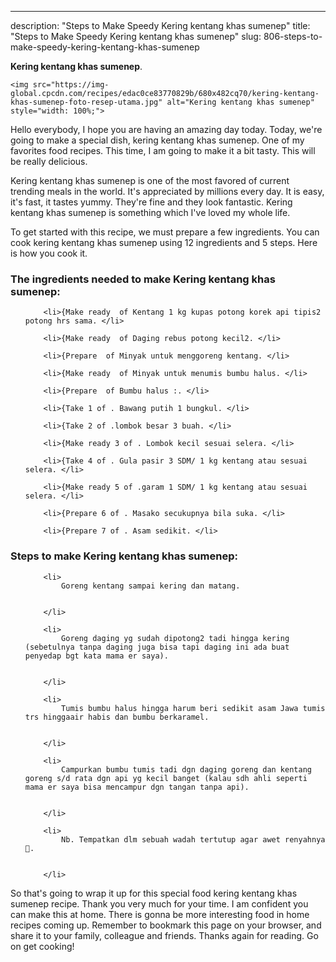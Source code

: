 ---
description: "Steps to Make Speedy Kering kentang khas sumenep"
title: "Steps to Make Speedy Kering kentang khas sumenep"
slug: 806-steps-to-make-speedy-kering-kentang-khas-sumenep

<p>
	<strong>Kering kentang khas sumenep</strong>. 
	
</p>
<p>
	
	<img src="https://img-global.cpcdn.com/recipes/edac0ce83770829b/680x482cq70/kering-kentang-khas-sumenep-foto-resep-utama.jpg" alt="Kering kentang khas sumenep" style="width: 100%;">
	
	
</p>
<p>
	Hello everybody, I hope you are having an amazing day today. Today, we're going to make a special dish, kering kentang khas sumenep. One of my favorites food recipes. This time, I am going to make it a bit tasty. This will be really delicious.
</p>
	
<p>
	Kering kentang khas sumenep is one of the most favored of current trending meals in the world. It's appreciated by millions every day. It is easy, it's fast, it tastes yummy. They're fine and they look fantastic. Kering kentang khas sumenep is something which I've loved my whole life.
</p>
<p>
	
</p>

<p>
To get started with this recipe, we must prepare a few ingredients. You can cook kering kentang khas sumenep using 12 ingredients and 5 steps. Here is how you cook it.
</p>

<h3>The ingredients needed to make Kering kentang khas sumenep:</h3>

<ol>
	
		<li>{Make ready  of Kentang 1 kg kupas potong korek api tipis2 potong hrs sama. </li>
	
		<li>{Make ready  of Daging rebus potong kecil2. </li>
	
		<li>{Prepare  of Minyak untuk menggoreng kentang. </li>
	
		<li>{Make ready  of Minyak untuk menumis bumbu halus. </li>
	
		<li>{Prepare  of Bumbu halus :. </li>
	
		<li>{Take 1 of . Bawang putih 1 bungkul. </li>
	
		<li>{Take 2 of .lombok besar 3 buah. </li>
	
		<li>{Make ready 3 of . Lombok kecil sesuai selera. </li>
	
		<li>{Take 4 of . Gula pasir 3 SDM/ 1 kg kentang atau sesuai selera. </li>
	
		<li>{Make ready 5 of .garam 1 SDM/ 1 kg kentang atau sesuai selera. </li>
	
		<li>{Prepare 6 of . Masako secukupnya bila suka. </li>
	
		<li>{Prepare 7 of . Asam sedikit. </li>
	
</ol>
<p>
	
</p>

<h3>Steps to make Kering kentang khas sumenep:</h3>

<ol>
	
		<li>
			Goreng kentang sampai kering dan matang.
			
			
		</li>
	
		<li>
			Goreng daging yg sudah dipotong2 tadi hingga kering (sebetulnya tanpa daging juga bisa tapi daging ini ada buat penyedap bgt kata mama er saya).
			
			
		</li>
	
		<li>
			Tumis bumbu halus hingga harum beri sedikit asam Jawa tumis trs hinggaair habis dan bumbu berkaramel.
			
			
		</li>
	
		<li>
			Campurkan bumbu tumis tadi dgn daging goreng dan kentang goreng s/d rata dgn api yg kecil banget (kalau sdh ahli seperti mama er saya bisa mencampur dgn tangan tanpa api).
			
			
		</li>
	
		<li>
			Nb. Tempatkan dlm sebuah wadah tertutup agar awet renyahnya🙂.
			
			
		</li>
	
</ol>

<p>
	
</p>

<p>
	So that's going to wrap it up for this special food kering kentang khas sumenep recipe. Thank you very much for your time. I am confident you can make this at home. There is gonna be more interesting food in home recipes coming up. Remember to bookmark this page on your browser, and share it to your family, colleague and friends. Thanks again for reading. Go on get cooking!
</p>
